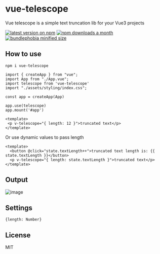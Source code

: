 # vue-telescope

Vue telescope is a simple text truncation lib for your Vue3 projects

[![latest version on npm](https://img.shields.io/npm/v/vue-telescope)](https://www.npmjs.com/package/vue-telescope) [![npm downloads a month](https://img.shields.io/npm/dm/vue-telescope)](https://www.npmjs.com/package/vue-telescope) [![bundlephobia minified size](https://badgen.net/bundlephobia/min/vue-telescope)](https://bundlephobia.com/result?p=vue-telescope@0.0.3)


## How to use

```
npm i vue-telescope
```

```js/ts
import { createApp } from "vue";
import App from "./App.vue";
import telescope from 'vue-telescope'
import "./assets/styling/index.css";

const app = createApp(App)

app.use(telescope)
app.mount('#app')
```

```vue
<template>
 <p v-telescope="{ length: 12 }">truncated text</p>
</template>
```
Or use dynamic values to pass length
```vue
<template>
  <button @click="state.textLength++">truncated text length is: {{ state.textLength }}</button>
  <p v-telescope="{ length: state.textLength }">truncated text</p>
</template>
```

## Output

![image](https://drive.google.com/uc?export=view&id=1Bb3j3un1Vr6QhBm9zV6tvcykpZ870F4b)

## Settings

```
{length: Number}
```

## License

MIT

